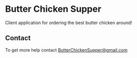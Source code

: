 # Butter Chicken Supper

Client application for ordering the best butter chicken around!

## Contact

To get more help contact ButterChickenSupper@gmail.com
